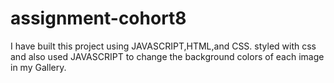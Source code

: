 # assignment-cohort8
I have built this project using JAVASCRIPT,HTML,and CSS.
styled with css and also used JAVASCRIPT to change the background colors of each image in my Gallery.
